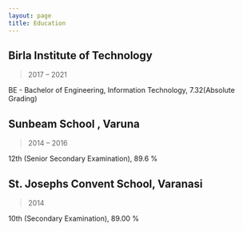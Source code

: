 ```yaml
---
layout: page
title: Education
---
```

## Birla Institute of Technology 

>2017 – 2021

BE - Bachelor of Engineering, Information Technology, 7.32(Absolute Grading)

## Sunbeam School , Varuna

>2014 – 2016

12th (Senior Secondary Examination), 89.6 %

## St. Josephs Convent School, Varanasi

>2014

10th (Secondary Examination), 89.00 %
